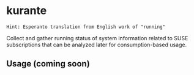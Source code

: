 # kurante
    Hint: Esperanto translation from English work of "running"

Collect and gather running status of system information related to SUSE subscriptions that can be analyzed later for consumption-based usage.

## Usage (coming soon)

